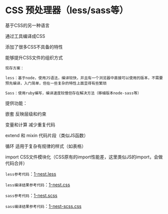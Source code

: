 # CSS 预处理器（less/sass等）

基于CSS的另一种语言

通过工具编译成CSS

添加了很多CSS不具备的特性

能够提升CSS文件的组织方式

	现存方案：

	less：基于node，使用JS语法，编译较快，并且有一个浏览器中直接可以使用的版本，不需要预先编译，入门简单，但在一些复杂的特性上面显得有些繁琐

	Sass：使用ruby编写，编译速度较慢但存在解决方法（移植版本node-sass等）

提供功能：

嵌套 反映层级和约束

变量和计算 减少重复代码

extend 和 mixin 代码片段（类似JS函数）

循环 适用于复杂有规律的样式（如表格）

import CSS文件模块化（CSS原有的import性能差，这里类似JS的import，会做代码合并）

`less参考代码`：[1-nest.less](https://github.com/ScarlettKK/Learn-About-CSS-/blob/master/CSS%20Preprocessor/1-nest.less)

`less编译结果参考代码`：[1-nest.css](https://github.com/ScarlettKK/Learn-About-CSS-/blob/master/CSS%20Preprocessor/1-nest.css)

`sass参考代码`：[1-nest.scss](https://github.com/ScarlettKK/Learn-About-CSS-/blob/master/CSS%20Preprocessor/1-nest.scss)

`sass编译结果参考代码`：[1-nest-scss.css](https://github.com/ScarlettKK/Learn-About-CSS-/blob/master/CSS%20Preprocessor/1-nest-scss.css)
